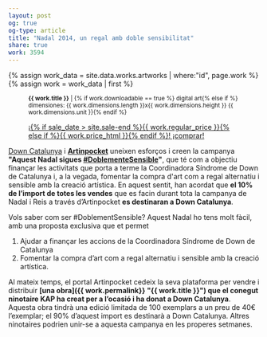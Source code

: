 ```yaml
---
layout: post
og: true
og-type: article
title: "Nadal 2014, un regal amb doble sensibilitat" 
share: true
work: 3594
---
```


{% assign work_data = site.data.works.artworks | where:"id", page.work %}
{% assign work = work_data | first %}
<figure class="text-center">
	<div class="padding-artwork-container">
		<div class="embed-container embed-container_9-16">
			<core-image sizing="cover" class="core-image-size" preload fade src="{{ work.featured_src }}"></core-image>	
		</div>
	</div>
	<figcaption>
		<p><small><strong>{{ work.title }}</strong> | {% if work.downloadable == true %} digital art{% else if %} dimensiones: {{ work.dimensions.length }}x{{ work.dimensions.height }} {{ work.dimensions.unit }}{% endif %}</small></p>
		<p><a href="{{ work.permalink }}" class="btn btn-primary btn-lg">¡{% if sale_date > site.sale-end %}{{ work.regular_price }}{% else if %}{{ work.price_html }}{% endif %}! ¡comprar! <i class="fa fa-credit-card"></i></a></p>
	</figcaption>
</figure>

[Down Catalunya](http://sindromedown.cat/ca/) i **[Artinpocket](http://www.artinpocket.cat/)** uneixen esforços i creen la campanya **"Aquest Nadal sigues [#DoblementeSensible](https://twitter.com/hashtag/doblementesensible)"**, que té com a objectiu finançar les activitats que porta a terme la Coordinadora Síndrome de Down de Catalunya i, a la vegada, fomentar la compra d'art com a regal alternatiu i sensible amb la creació artística. En aquest sentit, han acordat que **el 10% de l’import de totes les vendes** que es facin durant tota la campanya de Nadal i Reis a través d’Artinpocket **es destinaran a Down Catalunya**.

Vols saber com ser #DoblementSensible? Aquest Nadal ho tens molt fàcil, amb una proposta exclusiva que et permet

1. Ajudar a finançar les accions de la Coordinadora Síndrome de Down de Catalunya
2. Fomentar la compra d’art com a regal alternatiu i sensible amb la creació artística.

Al mateix temps, el portal Artinpocket cedeix la seva plataforma per vendre i distribuir **[una obra]({{ work.permalink}} "{{ work.title }}") que el conegut ninotaire KAP ha creat per a l’ocasió i ha donat a Down Catalunya**. Aquesta obra tindrà una edició limitada de 100 exemplars a un preu de 40€ l’exemplar; el 90% d’aquest import es destinarà a Down Catalunya. Altres ninotaires podrien unir-se a aquesta campanya en les properes setmanes. 